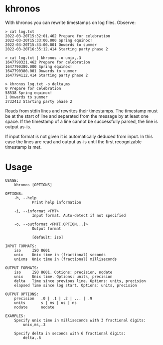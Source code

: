# khronos

With khronos you can rewrite timestamps on log files. Observe:

~~~~
> cat log.txt                                                                                                            
2022-03-20T15:32:01.462 Prepare for celebration
2022-03-20T15:33:00.000 Spring equinox!
2022-03-20T15:33:00.001 Onwards to summer
2022-03-20T16:35:12.414 Starting party phase 2

> cat log.txt | khronos -o unix,.3                                                                                       
1647790321.462 Prepare for celebration
1647790380.000 Spring equinox!
1647790380.001 Onwards to summer
1647794112.414 Starting party phase 2

> khronos log.txt -o delta,ms
0 Prepare for celebration
58538 Spring equinox!
1 Onwards to summer
3732413 Starting party phase 2
~~~~

Reads from stdin lines and rewrites their timestamps. The timestamp must be at the start of line and separated from the message by at least one space. If the timestamp
of a line cannot be successfully parsed, the line is output as-is.

If input format is not given it is automatically deduced from input. In this case the lines are read and output as-is until the first recognizable timestamp is met.

# Usage

~~~~
USAGE:
    khronos [OPTIONS]

OPTIONS:
    -h, --help
            Print help information

    -i, --informat <FMT>
            Input format. Auto-detect if not specified

    -o, --outformat <FMT[,OPTION...]>
            Output format
            
            [default: iso]

INPUT FORMATS:
    iso     ISO 8601
    unix    Unix time in (fractional) seconds
    unixms  Unix time in (fractional) milliseconds

OUTPUT FORMATS:
    iso     ISO 8601. Options: precision, nodate
    unix    Unix time. Options: units, precision
    delta   Time since previous line. Options: units, precision
    elapsed Time since log start. Options: units, precision

OUTPUT OPTIONS:
    precision   .0 | .1 | .2 | ... | .9
    units       s | ms | us | ns
    nodate      nodate

EXAMPLES:
    Specify unix time in milliseconds with 3 fractional digits:
        unix,ms,.3

    Specify delta in seconds with 6 fractional digits:
        delta,.6
~~~~
